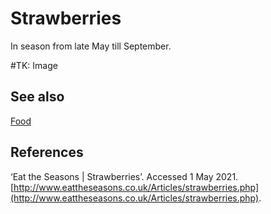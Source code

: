 # Strawberries
In season from late May till September.

#TK: Image

## See also
[Food](./Food.md)

## References
‘Eat the Seasons | Strawberries’. Accessed 1 May 2021. [http://www.eattheseasons.co.uk/Articles/strawberries.php](http://www.eattheseasons.co.uk/Articles/strawberries.php).